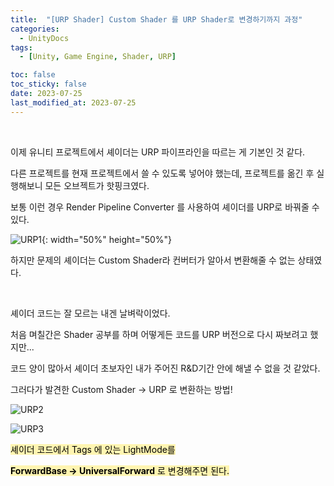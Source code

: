 ```yaml
---
title:  "[URP Shader] Custom Shader 를 URP Shader로 변경하기까지 과정"
categories:
  - UnityDocs
tags:
  - [Unity, Game Engine, Shader, URP]

toc: false
toc_sticky: false
date: 2023-07-25
last_modified_at: 2023-07-25
---
```


<br>

이제 유니티 프로젝트에서 셰이더는 URP 파이프라인을 따르는 게 기본인 것 같다.  

다른 프로젝트를 현재 프로젝트에서 쓸 수 있도록 넣어야 했는데, 프로젝트를 옮긴 후 실행해보니 모든 오브젝트가 핫핑크였다.  

보통 이런 경우 Render Pipeline Converter 를 사용하여 셰이더를 URP로 바꿔줄 수 있다.  

![URP1](https://drive.google.com/uc?export=view&id=1XdxuWQWEArhVbsGUhkdMb_uMW4eBj1HU){: width="50%" height="50%"}  

하지만 문제의 셰이더는 Custom Shader라 컨버터가 알아서 변환해줄 수 없는 상태였다. 

<br>

셰이더 코드는 잘 모르는 내겐 날벼락이었다.  

처음 며칠간은 Shader 공부를 하며 어떻게든 코드를 URP 버전으로 다시 짜보려고 했지만...  

코드 양이 많아서 셰이더 초보자인 내가 주어진 R&D기간 안에 해낼 수 없을 것 같았다.  

그러다가 발견한 Custom Shader -> URP 로 변환하는 방법!

![URP2](https://drive.google.com/uc?export=view&id=1y3eojNqg1J_FKRV5aJWyboVEN0kKIo5H)  

![URP3](https://drive.google.com/uc?export=view&id=10oC8Y6EmREIoxkRgC2-eON8MTh41qcAr)  

<mark style='background-color: #fff5b1'>셰이더 코드에서 Tags 에 있는 LightMode를  

<mark style='background-color: #fff5b1'><b>ForwardBase -> UniversalForward</b> 로 변경해주면 된다. </mark>

